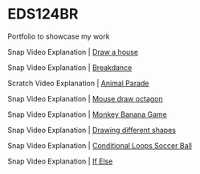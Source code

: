# EDS124BR
Portfolio to showcase my work

Snap Video Explanation | [Draw a house](https://youtu.be/Hv5rKTQ3AB4)

Snap Video Explanation | [Breakdance](https://youtu.be/W8Rx8qIf1rs)

Scratch Video Explanation | [Animal Parade](https://youtu.be/a9DfUzfvKkw)

Snap Video Explanation | [Mouse draw octagon](https://youtu.be/Wnpo3E0a_t4)

Snap Video Explanation | [Monkey Banana Game](https://youtu.be/8Af2gBYQI00)

Snap Video Explanation | [Drawing different shapes](https://youtu.be/LI1FD57qR_Q)

Snap Video Explanation | [Conditional Loops Soccer Ball](https://youtu.be/0uansF6fYik)

Snap Video Explanation | [If Else](https://youtu.be/ecdjyBZNI3E)
